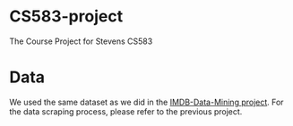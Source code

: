 # CS583-project
 The Course Project for Stevens CS583

# Data
  We used the same dataset as we did in the [IMDB-Data-Mining project](https://github.com/aturret/IMDB-Data-Mining). For the data scraping process, please refer to the previous project.

